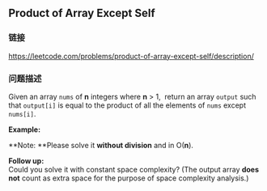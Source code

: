## Product of Array Except Self  
### 链接  
https://leetcode.com/problems/product-of-array-except-self/description/  
### 问题描述
Given an array `nums` of **n** integers where **n** &gt; 1, &nbsp;return an array `output` such that `output[i]` is equal to the product of all the elements of `nums` except `nums[i]`.

**Example:**

**Note: **Please solve it **without division** and in O(**n**).

**Follow up:**<br />
Could you solve it with constant space complexity? (The output array **does not** count as extra space for the purpose of space complexity analysis.)
